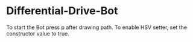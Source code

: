 # Differential-Drive-Bot
To start the Bot press p after drawing path. To enable HSV setter, set the constructor value to true.

